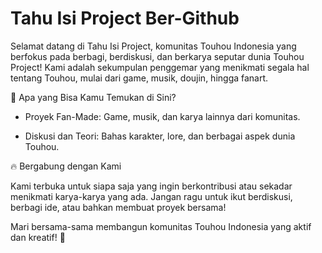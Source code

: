 # Tahu Isi Project Ber-Github

Selamat datang di Tahu Isi Project, komunitas Touhou Indonesia yang berfokus pada berbagi, 
berdiskusi, dan berkarya seputar dunia Touhou Project! 
Kami adalah sekumpulan penggemar yang menikmati segala hal tentang Touhou, 
mulai dari game, musik, doujin, hingga fanart.

🌸 Apa yang Bisa Kamu Temukan di Sini?

- Proyek Fan-Made: Game, musik, dan karya lainnya dari komunitas.

- Diskusi dan Teori: Bahas karakter, lore, dan berbagai aspek dunia Touhou.

🔥 Bergabung dengan Kami

Kami terbuka untuk siapa saja yang ingin berkontribusi atau sekadar menikmati karya-karya yang ada. 
Jangan ragu untuk ikut berdiskusi, berbagi ide, atau bahkan membuat proyek bersama!

Mari bersama-sama membangun komunitas Touhou Indonesia yang aktif dan kreatif! 🌟
